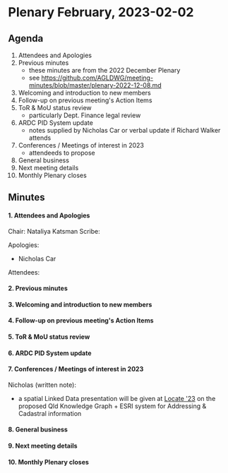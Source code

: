 # Plenary February, 2023-02-02

## Agenda

1. Attendees and Apologies
2. Previous minutes
    * these minutes are from the 2022 December Plenary
    * see <https://github.com/AGLDWG/meeting-minutes/blob/master/plenary-2022-12-08.md>
3. Welcoming and introduction to new members
4. Follow-up on previous meeting's Action Items
5. ToR & MoU status review
    * particularly Dept. Finance legal review
6. ARDC PID System update
    * notes supplied by Nicholas Car or verbal update if Richard Walker attends
7. Conferences / Meetings of interest in 2023
    * attendeeds to propose
8. General business 
9. Next meeting details
10. Monthly Plenary closes

## Minutes

#### 1. Attendees and Apologies

Chair: Nataliya Katsman 
Scribe:    

Apologies:  
* Nicholas Car

Attendees:  

 

#### 2. Previous minutes
#### 3. Welcoming and introduction to new members
#### 4. Follow-up on previous meeting's Action Items
#### 5. ToR & MoU status review
#### 6. ARDC PID System update
#### 7. Conferences / Meetings of interest in 2023

Nicholas (written note):
  * a spatial Linked Data presentation will be given at [Locate '23](https://locateconference.com/) on the proposed Qld Knowledge Graph + ESRI system for Addressing & Cadastral information

#### 8. General business 
#### 9. Next meeting details
#### 10. Monthly Plenary closes
